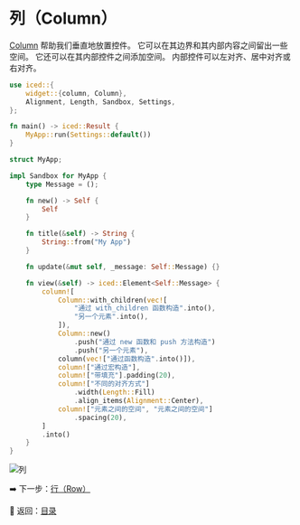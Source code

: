 # 列（Column）

[Column](https://docs.rs/iced/0.12.1/iced/widget/struct.Column.html) 帮助我们垂直地放置控件。
它可以在其边界和其内部内容之间留出一些空间。
它还可以在其内部控件之间添加空间。
内部控件可以左对齐、居中对齐或右对齐。

```rust
use iced::{
    widget::{column, Column},
    Alignment, Length, Sandbox, Settings,
};

fn main() -> iced::Result {
    MyApp::run(Settings::default())
}

struct MyApp;

impl Sandbox for MyApp {
    type Message = ();

    fn new() -> Self {
        Self
    }

    fn title(&self) -> String {
        String::from("My App")
    }

    fn update(&mut self, _message: Self::Message) {}

    fn view(&self) -> iced::Element<Self::Message> {
        column![
            Column::with_children(vec![
                "通过 with_children 函数构造".into(),
                "另一个元素".into(),
            ]),
            Column::new()
                .push("通过 new 函数和 push 方法构造")
                .push("另一个元素"),
            column(vec!["通过函数构造".into()]),
            column!["通过宏构造"],
            column!["带填充"].padding(20),
            column!["不同的对齐方式"]
                .width(Length::Fill)
                .align_items(Alignment::Center),
            column!["元素之间的空间", "元素之间的空间"]
                .spacing(20),
        ]
        .into()
    }
}
```

![列](./pic/column.png)

:arrow_right: 下一步：[行（Row）](./row.md)

:blue_book: 返回：[目录](./../README.md)
